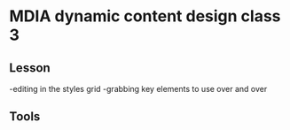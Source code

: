 # MDIA dynamic content design class 3

## Lesson 
-editing in the styles grid
-grabbing key elements to use over and over

## Tools